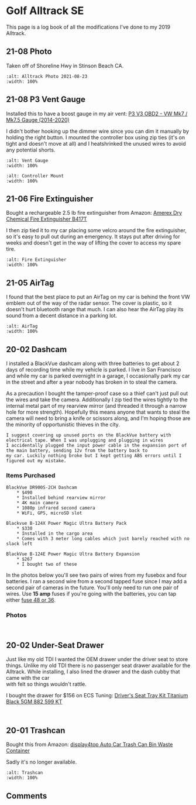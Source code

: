 # Golf Alltrack SE

This page is a log book of all the modifications I've done to my 2019 Alltrack.

## 21-08 Photo

Taken off of Shoreline Hwy in Stinson Beach CA.

```{image} _static/img/alltrack_photo_2021-08-23.jpg
:alt: Alltrack Photo 2021-08-23
:width: 100%
```

## 21-08 P3 Vent Gauge

Installed this to have a boost gauge in my air vent:
[P3 V3 OBD2 - VW Mk7 / Mk7.5 Gauge (2014-2020)](https://www.p3cars.com/volkswagen/p3-v3-obd2-vw-mk7-mk7-5-gauge-2014-2019/)

I didn't bother hooking up the dimmer wire since you can dim it manually by holding the right button. I mounted the
controller box using zip ties (it's on tight and doesn't move at all) and I heatshrinked the unused wires to avoid any
potential shorts.

```{figure} _static/img/alltrack_vent_gauge.jpg
:alt: Vent Gauge
:width: 100%
```

```{figure} _static/img/alltrack_vent_install.jpg
:alt: Controller Mount
:width: 100%
```

## 21-06 Fire Extinguisher

Bought a rechargeable 2.5 lb fire extinguisher from Amazon:
[Amerex Dry Chemical Fire Extinguisher B417T](https://www.amazon.com/gp/product/B001VXRYCM)

I then zip tied it to my car placing some velcro around the fire extinguisher, so it's easy to pull out during an emergency.
It stays put after driving for weeks and doesn't get in the way of lifting the cover to access my spare tire.

```{image} _static/img/alltrack_fire_extinguisher.jpg
:alt: Fire Extinguisher
:width: 100%
```

## 21-05 AirTag

I found that the best place to put an AirTag on my car is behind the front VW emblem out of the way of the radar sensor. The
cover is plastic, so it doesn't hurt bluetooth range that much. I can also hear the AirTag play its sound from a decent
distance in a parking lot.

```{image} _static/img/alltrack_airtag.jpg
:alt: AirTag
:width: 100%
```

## 20-02 Dashcam

I installed a BlackVue dashcam along with three batteries to get about 2 days of recording time while my vehicle is parked. I
live in San Francisco and while my car is parked overnight in a garage, I occasionally park my car in the street and after a
year nobody has broken in to steal the camera.

As a precaution I bought the tamper-proof case so a thief can't just pull out the wires and take the camera. Additionally I
zip tied the wires tightly to the internal metal part of my rearview mirror (and threaded it through a narrow hole for more
strength). Hopefully this means anyone that wants to steal the camera will need to bring a knife or scissors along, and I'm
hoping those are the minority of opportunistic thieves in the city.

```{note}
I suggest covering up unused ports on the BlackVue battery with electrical tape. When I was unplugging and plugging in wires
I accidentally plugged the input power cable in the expansion port of the main battery, sending 12v from the battery back to
my car. Luckily nothing broke but I kept getting ABS errors until I figured out my mistake.
```

### Items Purchased

```{glossary}
BlackVue DR900S-2CH Dashcam
    * $490
    * Installed behind rearview mirror
    * 4K main camera
    * 1080p infrared second camera
    * WiFi, GPS, microSD slot

Blackvue B-124X Power Magic Ultra Battery Pack
    * $330
    * Installed in the cargo area
    * Comes with 3 meter long cables which just barely reached with no slack left

BlackVue B-124E Power Magic Ultra Battery Expansion
    * $267
    * I bought two of these
```

In the photos below you'll see two pairs of wires from my fusebox and four batteries. I ran a second wire from a second
tapped fuse since I may add a second pair of cameras in the future. You'll only need to run one pair of wires. Use **15 amp**
fuses if you're going with the batteries, you can tap either
[fuse 48 or 36](https://fuse-box.info/volkswagen/volkswagen-golf-vii-mk7-2013-2020-fuses).

### Photos

```{imgur-image} 9dVe8pY
```

```{imgur-embed} a/Z3HBWOX
```

## 20-02 Under-Seat Drawer

Just like my old TDI I wanted the OEM drawer under the driver seat to store things. Unlike my old TDI there is no passenger
seat drawer available for the Alltrack. While installing, I also lined the drawer and the dash cubby that came with the car\
with felt so things wouldn't rattle.

I bought the drawer for $156 on ECS Tuning:
[Driver's Seat Tray Kit Titanium Black 5GM 882 599 KT](https://www.ecstuning.com/b-genuine-volkswagen-audi-parts/drivers-seat-tray-kit-titanium-black/5gm882599kt/)

```{imgur-image} W7T6lmB
```

```{imgur-embed} a/7PauDgm
```

## 20-01 Trashcan

Bought this from Amazon:
[display4top Auto Car Trash Can Bin Waste Container](https://www.amazon.com/gp/product/B07TCT96SH)

Sadly it's no longer available.

```{image} _static/img/alltrack_trashcan.jpg
:alt: Trashcan
:width: 100%
```

## Comments

```{disqus}
```
